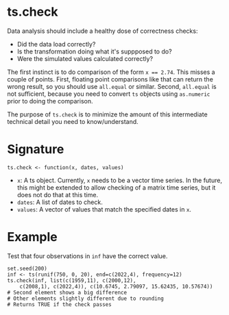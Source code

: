 # ts.check

Data analysis should include a healthy dose of correctness checks:

- Did the data load correctly?
- Is the transformation doing what it's suppposed to do?
- Were the simulated values calculated correctly?

The first instinct is to do comparison of the form `x == 2.74`. This misses a couple of points. First, floating point comparisons like that can return the wrong result, so you should use `all.equal` or similar. Second, `all.equal` is not sufficient, because you need to convert `ts` objects using `as.numeric` prior to doing the comparison.

The purpose of  `ts.check` is to minimize the amount of this intermediate technical detail you need to know/understand.

# Signature

`ts.check <- function(x, dates, values)`

- `x`: A ts object. Currently, `x` needs to be a vector time series. In the future, this might be extended to allow checking of a matrix time series, but it does not do that at this time.
- `dates`: A list of dates to check.
- `values`: A vector of values that match the specified dates in `x`.

# Example

Test that four observations in `inf` have the correct value.

```
set.seed(200)
inf <- ts(runif(750, 0, 20), end=c(2022,4), frequency=12)
ts.check(inf, list(c(1959,11), c(2000,12),
    c(2008,1), c(2022,4)), c(10.6745, 2.79097, 15.62435, 10.57674))
# Second element shows a big difference
# Other elements slightly different due to rounding
# Returns TRUE if the check passes
```